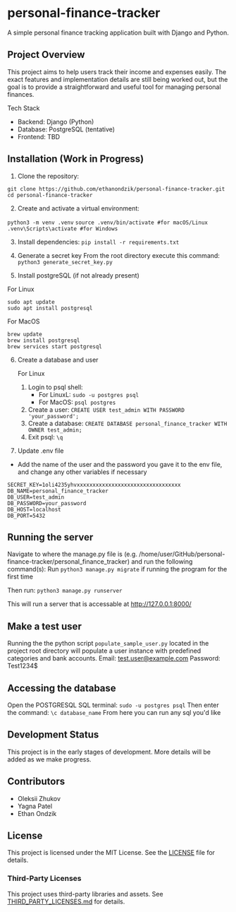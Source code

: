 # personal-finance-tracker
A simple personal finance tracking application built with Django and Python.

## Project Overview

This project aims to help users track their income and expenses easily. The exact features and implementation details are still being worked out, but the goal is to provide a straightforward and useful tool for managing personal finances.

Tech Stack
- Backend: Django (Python)
- Database: PostgreSQL (tentative)
- Frontend: TBD

## Installation (Work in Progress)

1. Clone the repository:

`git clone https://github.com/ethanondzik/personal-finance-tracker.git`
`cd personal-finance-tracker`

2. Create and activate a virtual environment:

`python3 -m venv .venv`
`source .venv/bin/activate #for macOS/Linux`
`.venv\Scripts\activate #for Windows`

3. Install dependencies:
`pip install -r requirements.txt`

4. Generate a secret key
From the root directory execute this command:
`python3 generate_secret_key.py`

5. Install postgreSQL (if not already present)

For Linux
```
sudo apt update
sudo apt install postgresql
```

For MacOS
```
brew update
brew install postgresql
brew services start postgresql
```

6. Create a database and user

    For Linux   
    1. Login to psql shell:
        * For LinuxL: `sudo -u postgres psql`
        * For MacOS: `psql postgres`
    2. Create a user: `CREATE USER test_admin WITH PASSWORD 'your_password';`
    3. Create a database: `CREATE DATABASE personal_finance_tracker WITH OWNER test_admin;`
    4. Exit psql: `\q`
  

7. Update .env file
- Add the name of the user and the password you gave it to the env file, and change any other variables if necessary
```
SECRET_KEY=1oli4235yhvxxxxxxxxxxxxxxxxxxxxxxxxxxxxxxxxx
DB_NAME=personal_finance_tracker
DB_USER=test_admin
DB_PASSWORD=your_password
DB_HOST=localhost
DB_PORT=5432
```


## Running the server
Navigate to where the manage.py file is (e.g. /home/user/GitHub/personal-finance-tracker/personal_finance_tracker) and run the following command(s):
Run `python3 manage.py migrate` if running the program for the first time

Then run: `python3 manage.py runserver`

This will run a server that is accessable at http://127.0.0.1:8000/

## Make a test user
Running the the python script `populate_sample_user.py` located in the project root directory will populate a user instance with predefined categories and bank accounts.
Email: test.user@example.com
Password: Test1234$

## Accessing the database
Open the POSTGRESQL SQL terminal: `sudo -u postgres psql`
Then enter the command: `\c database_name`
From here you can run any sql you'd like

## Development Status
This project is in the early stages of development. More details will be added as we make progress. 

## Contributors
- Oleksii Zhukov
- Yagna Patel
- Ethan Ondzik
    
## License
This project is licensed under the MIT License. See the [LICENSE](LICENSE) file for details.

### Third-Party Licenses
This project uses third-party libraries and assets. See [THIRD_PARTY_LICENSES.md](THIRD_PARTY_LICENSES.md) for details.
